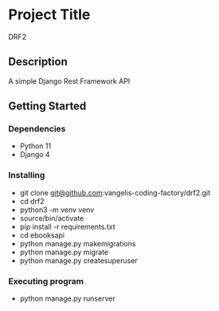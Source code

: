 # Project Title

DRF2

## Description

A simple Django Rest Framework API

## Getting Started

### Dependencies

* Python 11
* Django 4

### Installing

* git clone git@github.com:vangelis-coding-factory/drf2.git
* cd drf2
* python3 -m venv venv
* source/bin/activate
* pip install -r requirements.txt
* cd ebooksapi
* python manage.py makemigrations
* python manage.py migrate
* python manage.py createsuperuser

### Executing program

* python manage.py runserver